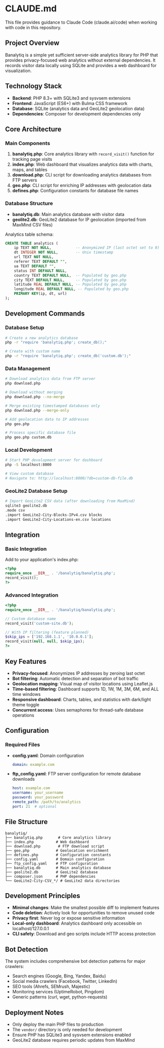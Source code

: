 # CLAUDE.md

This file provides guidance to Claude Code (claude.ai/code) when working with code in this repository.

## Project Overview

Banalytiq is a simple yet sufficient server-side analytics library for PHP that provides privacy-focused web analytics without external dependencies. It records visitor data locally using SQLite and provides a web dashboard for visualization.

## Technology Stack

- **Backend**: PHP 8.3+ with SQLite3 and sysvsem extensions
- **Frontend**: JavaScript (ES6+) with Bulma CSS framework
- **Database**: SQLite (analytics data and GeoLite2 geolocation data)
- **Dependencies**: Composer for development dependencies only

## Core Architecture

### Main Components

1. **banalytiq.php**: Core analytics library with `record_visit()` function for tracking page visits
2. **index.php**: Web dashboard that visualizes analytics data with charts, maps, and tables
3. **download.php**: CLI script for downloading analytics databases from FTP servers
4. **geo.php**: CLI script for enriching IP addresses with geolocation data
5. **defines.php**: Configuration constants for database file names

### Database Structure

- **banalytiq.db**: Main analytics database with visitor data
- **geolite2.db**: GeoLite2 database for IP geolocation (imported from MaxMind CSV files)

Analytics table schema:
```sql
CREATE TABLE analytics (
    ip TEXT NOT NULL,           -- Anonymized IP (last octet set to 0)
    dt INTEGER NOT NULL,        -- Unix timestamp
    url TEXT NOT NULL,
    referer TEXT DEFAULT "",
    ua TEXT DEFAULT "",
    status INT DEFAULT NULL,
    country TEXT DEFAULT NULL,  -- Populated by geo.php
    city TEXT DEFAULT NULL,     -- Populated by geo.php
    latitude REAL DEFAULT NULL, -- Populated by geo.php
    longitude REAL DEFAULT NULL, -- Populated by geo.php
    PRIMARY KEY(ip, dt, url)
);
```

## Development Commands

### Database Setup
```bash
# Create a new analytics database
php -r "require 'banalytiq.php'; create_db();"

# Create with custom name
php -r "require 'banalytiq.php'; create_db('custom.db');"
```

### Data Management
```bash
# Download analytics data from FTP server
php download.php

# Download without merging
php download.php --no-merge

# Merge existing timestamped databases only
php download.php --merge-only

# Add geolocation data to IP addresses
php geo.php

# Process specific database file
php geo.php custom.db
```

### Local Development
```bash
# Start PHP development server for dashboard
php -S localhost:8000

# View custom database
# Navigate to: http://localhost:8000/?db=custom-db-file.db
```

### GeoLite2 Database Setup
```bash
# Import GeoLite2 CSV data (after downloading from MaxMind)
sqlite3 geolite2.db
.mode csv
.import GeoLite2-City-Blocks-IPv4.csv blocks
.import GeoLite2-City-Locations-en.csv locations
```

## Integration

### Basic Integration
Add to your application's index.php:
```php
<?php
require_once __DIR__ . '/banalytiq/banalytiq.php';
record_visit();
?>
```

### Advanced Integration
```php
<?php
require_once __DIR__ . '/banalytiq/banalytiq.php';

// Custom database name
record_visit('custom-site.db');

// With IP filtering (feature planned)
$skip_ips = ['192.168.1.1', '10.0.0.1'];
record_visit(null, null, $skip_ips);
?>
```

## Key Features

- **Privacy-focused**: Anonymizes IP addresses by zeroing last octet
- **Bot filtering**: Automatic detection and separation of bot traffic
- **Geolocation mapping**: Visual map of visitor locations using Leaflet.js
- **Time-based filtering**: Dashboard supports 1D, 1W, 1M, 3M, 6M, and ALL time windows
- **Responsive dashboard**: Charts, tables, and statistics with dark/light theme toggle
- **Concurrent access**: Uses semaphores for thread-safe database operations

## Configuration

### Required Files
- **config.yaml**: Domain configuration
  ```yaml
  domain: example.com
  ```

- **ftp_config.yaml**: FTP server configuration for remote database downloads
  ```yaml
  host: example.com
  username: your_username
  password: your_password
  remote_path: /path/to/analytics
  port: 21  # optional
  ```

## File Structure

```
banalytiq/
├── banalytiq.php       # Core analytics library
├── index.php          # Web dashboard
├── download.php        # FTP download script
├── geo.php            # Geolocation enrichment
├── defines.php        # Configuration constants
├── config.yaml        # Domain configuration
├── ftp_config.yaml    # FTP configuration
├── banalytiq.db       # Main analytics database
├── geolite2.db        # GeoLite2 database
├── composer.json      # PHP dependencies
└── GeoLite2-City-CSV_*/ # GeoLite2 data directories
```

## Development Principles

- **Minimal changes**: Make the smallest possible diff to implement features
- **Code deletion**: Actively look for opportunities to remove unused code
- **Privacy first**: Never log or expose sensitive information
- **Local-only dashboard**: Analytics dashboard only accessible on localhost/127.0.0.1
- **CLI safety**: Download and geo scripts include HTTP access protection

## Bot Detection

The system includes comprehensive bot detection patterns for major crawlers:
- Search engines (Google, Bing, Yandex, Baidu)
- Social media crawlers (Facebook, Twitter, LinkedIn)
- SEO tools (Ahrefs, SEMrush, Majestic)
- Monitoring services (UptimeRobot, Pingdom)
- Generic patterns (curl, wget, python-requests)

## Deployment Notes

- Only deploy the main PHP files to production
- The `vendor/` directory is only needed for development
- Ensure PHP has SQLite3 and sysvsem extensions enabled
- GeoLite2 database requires periodic updates from MaxMind